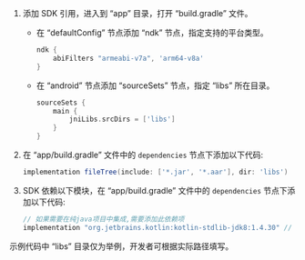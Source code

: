 1. 添加 SDK 引用，进入到 “app” 目录，打开 “build.gradle” 文件。

    - 在 “defaultConfig” 节点添加 “ndk” 节点，指定支持的平台类型。
       ```groovy
       ndk {
           abiFilters "armeabi-v7a", 'arm64-v8a'
       }
       ```
    - 在 “android” 节点添加 “sourceSets” 节点，指定 “libs” 所在目录。
       ```groovy
       sourceSets {
           main {
               jniLibs.srcDirs = ['libs']
           }
       }
       ```

2. 在 “app/build.gradle” 文件中的 `dependencies` 节点下添加以下代码:

   ```groovy
   implementation fileTree(include: ['*.jar', '*.aar'], dir: 'libs')
   ```

3. SDK 依赖以下模块，在 “app/build.gradle” 文件中的 `dependencies` 节点下添加以下代码:

   ```groovy
   // 如果需要在纯java项目中集成,需要添加此依赖项
   implementation "org.jetbrains.kotlin:kotlin-stdlib-jdk8:1.4.30" // 文档编写时最新版本为1.4.30
   ```

示例代码中 “libs” 目录仅为举例，开发者可根据实际路径填写。








